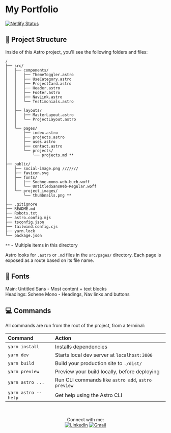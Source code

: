 # My Portfolio

[![Netlify Status](https://api.netlify.com/api/v1/badges/e387b7b5-7834-4389-be51-05b2740a28d7/deploy-status)](https://app.netlify.com/sites/fastidious-rabanadas-41329f/deploys)

## 🚀 Project Structure

Inside of this Astro project, you'll see the following folders and files:

```text
/
├── src/
│   ├── components/
│   │   ├── ThemeToggler.astro
│   │   ├── UseCategory.astro
│   │   ├── ProjectCard.astro
│   │   ├── Header.astro
│   │   ├── Footer.astro
│   │   ├── NavLink.astro
│   │   └── Testimonials.astro
│   │
│   ├── layouts/
│   │   ├── MasterLayout.astro
│   │   └── ProjectLayout.astro
│   │
│   └── pages/
│       ├── index.astro
│       ├── projects.astro
│       ├── uses.astro
│       ├── contact.astro
│       └── projects/
│           └── projects.md **
│
├── public/
│   ├── social-image.png ///////
│   ├── favicon.svg
│   ├── fonts/
│   │   ├── Soehne-mono-web-buch.woff
│   │   └── UntitledSansWeb-Regular.woff
│   └── project_images/
│       └── thumbnails.png **
│
├── .gitignore
├── README.md
├── Robots.txt
├── astro.config.mjs
├── tsconfig.json
├── tailwind.config.cjs
├── yarn.lock
└── package.json
```

`**` - Multiple items in this directory

Astro looks for `.astro` or `.md` files in the `src/pages/` directory. Each page is exposed as a route based on its file name.

## 📄 Fonts

Main: Untitled Sans - Most content + text blocks<br>
Headings: Sohene Mono - Headings, Nav links and buttons<br>

## 💻 Commands

All commands are run from the root of the project, from a terminal:

| Command                | Action                                             |
| :--------------------- | :------------------------------------------------- |
| `yarn install`         | Installs dependencies                              |
| `yarn dev`          | Starts local dev server at `localhost:3000`        |
| `yarn build`        | Build your production site to `./dist/`            |
| `yarn preview`      | Preview your build locally, before deploying       |
| `yarn astro ...`    | Run CLI commands like `astro add`, `astro preview` |
| `yarn astro --help` | Get help using the Astro CLI                       |

<br>
<p align="center">
  Connect with me:
  <br>
  <a href="https://www.linkedin.com/in/Isaac-Pollack"><img src="https://img.icons8.com/color/48/000000/linkedin.png" alt="LinkedIn"></a>
  <a href="mailto:pollackisaac@gmail.com"><img src="https://img.icons8.com/fluent/48/000000/gmail.png" alt="Gmail"></a>
